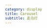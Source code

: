 ```yaml
---
category: display
title: Carousel
subtitle: 走马灯
---
```


<example name="thy-carousel-basic-example" />
